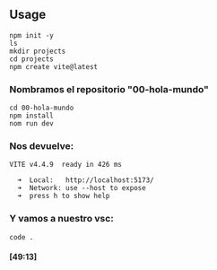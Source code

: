 ## Usage

```
npm init -y
ls
mkdir projects
cd projects
npm create vite@latest
```
### Nombramos el repositorio "00-hola-mundo"

```
cd 00-hola-mundo
npm install
nom run dev
```

### Nos devuelve: 

```
VITE v4.4.9  ready in 426 ms

  ➜  Local:   http://localhost:5173/
  ➜  Network: use --host to expose
  ➜  press h to show help
```
### Y vamos a nuestro vsc:

```
code .
```

#### [49:13]
